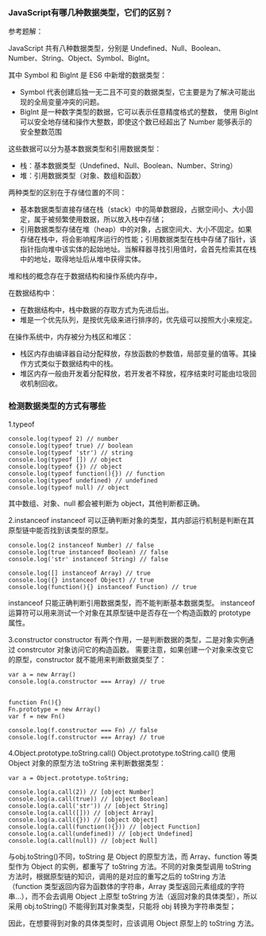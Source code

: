 
### JavaScript有哪几种数据类型，它们的区别？
参考题解：

JavaScript 共有八种数据类型，分别是 Undefined、Null、Boolean、 Number、String、Object、Symbol、BigInt。

其中 Symbol 和 BigInt 是 ES6 中新增的数据类型：
- Symbol 代表创建后独一无二且不可变的数据类型，它主要是为了解决可能出现的全局变量冲突的问题。
- BigInt 是一种数字类型的数据，它可以表示任意精度格式的整数， 使用 BigInt 可以安全地存储和操作大整数，即使这个数已经超出了 Number 能够表示的安全整数范围

这些数据可以分为基本数据类型和引用数据类型：
- 栈：基本数据类型（Undefined、Null、Boolean、Number、String）
- 堆：引用数据类型（对象、数组和函数）

两种类型的区别在于存储位置的不同：
- 基本数据类型直接存储在栈（stack）中的简单数据段，占据空间小、大小固定，属于被频繁使用数据，所以放入栈中存储；
- 引用数据类型存储在堆（heap）中的对象，占据空间大、大小不固定。如果存储在栈中，将会影响程序运行的性能；引用数据类型在栈中存储了指针，该指针指向堆中该实体的起始地址。当解释器寻找引用值时，会首先检索其在栈中的地址，取得地址后从堆中获得实体。

堆和栈的概念存在于数据结构和操作系统内存中，

在数据结构中：
- 在数据结构中，栈中数据的存取方式为先进后出。
- 堆是一个优先队列，是按优先级来进行排序的，优先级可以按照大小来规定。

在操作系统中，内存被分为栈区和堆区：
- 栈区内存由编译器自动分配释放，存放函数的参数值，局部变量的值等。其操作方式类似于数据结构中的栈。
- 堆区内存一般由开发着分配释放，若开发者不释放，程序结束时可能由垃圾回收机制回收。

### 检测数据类型的方式有哪些
1.typeof
```
console.log(typeof 2) // number
console.log(typeof true) // boolean
console.log(typeof 'str') // string
console.log(typeof []) // object
console.log(typeof {}) // object
console.log(typeof function(){}) // function
console.log(typeof undefined) // undefined
console.log(typeof null) // object
```

其中数组、对象、null 都会被判断为 object，其他判断都正确。

2.instanceof
instanceof 可以正确判断对象的类型，其内部运行机制是判断在其原型链中能否找到该类型的原型。
```
console.log(2 instanceof Number) // false
console.log(true instanceof Boolean) // false
console.log('str' instanceof String) // false

console.log([] instanceof Array) // true
console.log({} instanceof Object) // true
console.log(function(){} instanceof Function) // true
```

instanceof 只能正确判断引用数据类型，而不能判断基本数据类型。
instanceof 运算符可以用来测试一个对象在其原型链中是否存在一个构造函数的 prototype 属性。


3.constructor
constructor 有两个作用，一是判断数据的类型，二是对象实例通过 constrcutor 对象访问它的构造函数。
需要注意，如果创建一个对象来改变它的原型，constructor 就不能用来判断数据类型了：
```
var a = new Array()
console.log(a.constructor === Array) // true


function Fn(){}
Fn.prototype = new Array()
var f = new Fn()

console.log(f.constructor === Fn) // false
console.log(f.constructor === Array) // true
```

4.Object.prototype.toString.call()
Object.prototype.toString.call() 使用 Object 对象的原型方法 toString 来判断数据类型：
```
var a = Object.prototype.toString;

console.log(a.call(2)) // [object Number]
console.log(a.call(true)) // [object Boolean]
console.log(a.call('str')) // [object String]
console.log(a.call([])) // [object Array]
console.log(a.call({})) // [object Object]
console.log(a.call(function(){})) // [object Function]
console.log(a.call(undefined)) // [object Undefined]
console.log(a.call(null)) // [object Null]
```

与obj.toString()不同，toString 是 Object 的原型方法，而 Array、function 等类型作为 Object 的实例，都重写了 toString 方法。不同的对象类型调用 toString 方法时，根据原型链的知识，调用的是对应的重写之后的 toString 方法（function 类型返回内容为函数体的字符串，Array 类型返回元素组成的字符串…），而不会去调用 Object 上原型 toString 方法（返回对象的具体类型），所以采用 obj.toString() 不能得到其对象类型，只能将 obj 转换为字符串类型；

因此，在想要得到对象的具体类型时，应该调用 Object 原型上的 toString 方法。
